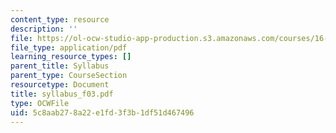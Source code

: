 ```yaml
---
content_type: resource
description: ''
file: https://ol-ocw-studio-app-production.s3.amazonaws.com/courses/16-622-experimental-projects-ii-fall-2003/5c8aab278a22e1fd3f3b1df51d467496_syllabus_f03.pdf
file_type: application/pdf
learning_resource_types: []
parent_title: Syllabus
parent_type: CourseSection
resourcetype: Document
title: syllabus_f03.pdf
type: OCWFile
uid: 5c8aab27-8a22-e1fd-3f3b-1df51d467496
---
```

